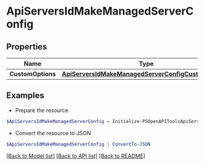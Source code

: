 # ApiServersIdMakeManagedServerConfig
## Properties

Name | Type | Description | Notes
------------ | ------------- | ------------- | -------------
**CustomOptions** | [**ApiServersIdMakeManagedServerConfigCustomOptions**](ApiServersIdMakeManagedServerConfigCustomOptions.md) |  | [optional] 

## Examples

- Prepare the resource
```powershell
$ApiServersIdMakeManagedServerConfig = Initialize-PSOpenAPIToolsApiServersIdMakeManagedServerConfig  -CustomOptions null
```

- Convert the resource to JSON
```powershell
$ApiServersIdMakeManagedServerConfig | ConvertTo-JSON
```

[[Back to Model list]](../README.md#documentation-for-models) [[Back to API list]](../README.md#documentation-for-api-endpoints) [[Back to README]](../README.md)

